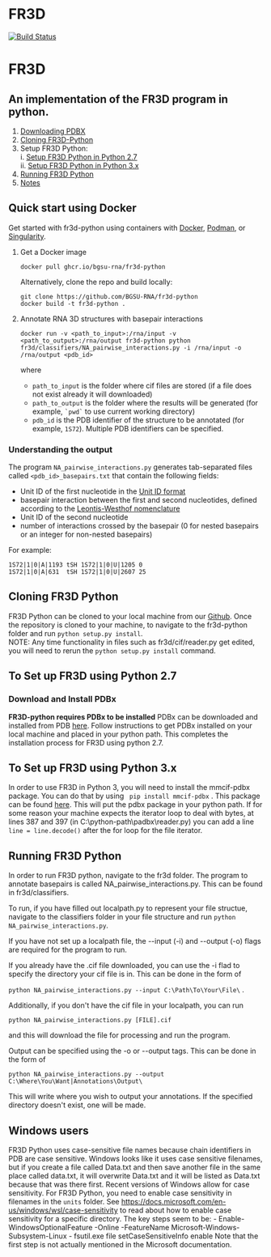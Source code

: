 # FR3D #

[![Build Status](https://api.travis-ci.org/BGSU-RNA/fr3d-python.png?branch=develop)](https://travis-ci.org/BGSU-RNA/fr3d-python)

# FR3D 
## An implementation of the FR3D program in python. 
1. [Downloading PDBX](#download-and-install-pdbx)
2. [Cloning FR3D-Python](#cloning-fr3d-python)
3. Setup FR3D Python:  
	  i. [Setup FR3D Python in Python 2.7](#to-setup-fr3d-using-python-27)   
	  ii. [Setup FR3D Python in Python 3.x](#to-setup-fr3d-using-python-3x)  
4. [Running FR3D Python](#running-fr3d-python)
5. [Notes](#notes)


## Quick start using Docker

Get started with fr3d-python using containers with [Docker](https://www.docker.com), [Podman](https://podman.io), or [Singularity](https://sylabs.io/guides/latest/user-guide/introduction.html).

1. Get a Docker image

    ```
    docker pull ghcr.io/bgsu-rna/fr3d-python
    ```

    Alternatively, clone the repo and build locally:

    ```
    git clone https://github.com/BGSU-RNA/fr3d-python
    docker build -t fr3d-python .
    ```

2. Annotate RNA 3D structures with basepair interactions

    ```
    docker run -v <path_to_input>:/rna/input -v <path_to_output>:/rna/output fr3d-python python fr3d/classifiers/NA_pairwise_interactions.py -i /rna/input -o /rna/output <pdb_id>
    ```

    where

    - `path_to_input` is the folder where cif files are stored (if a file does not exist already it will downloaded)
    - `path_to_output` is the folder where the results will be generated (for example, `` `pwd` `` to use current working directory)
    - `pdb_id` is the PDB identifier of the structure to be annotated (for example, `1S72`). Multiple PDB identifiers can be specified.

### Understanding the output

The program `NA_pairwise_interactions.py` generates tab-separated files called `<pdb_id>_basepairs.txt` that contain the following fields:

- Unit ID of the first nucleotide in the [Unit ID format](https://www.bgsu.edu/research/rna/help/rna-3d-hub-help/unit-ids.html)
- basepair interaction between the first and second nucleotides, defined according to the [Leontis-Westhof nomenclature](https://www.ncbi.nlm.nih.gov/pmc/articles/PMC1370104/)
- Unit ID of the second nucleotide
- number of interactions crossed by the basepair (0 for nested basepairs or an integer for non-nested basepairs)

For example:

```
1S72|1|0|A|1193	tSH	1S72|1|0|U|1205	0
1S72|1|0|A|631	tSH	1S72|1|0|U|2607	25
```

## Cloning FR3D Python
FR3D Python can be cloned to your local machine from our [Github](https://github.com/BGSU-RNA/fr3d-python).  Once the repository is cloned to your machine, to navigate to the fr3d-python folder and run ```python setup.py install```. <br>
NOTE: Any time functionality in files such as fr3d/cif/reader.py get edited, you will need to rerun the ```python setup.py install``` command.

## To Set up FR3D using Python 2.7
### Download and Install PDBx
**FR3D-python requires PDBx to be installed**
PDBx can be downloaded and installed from PDB [here](https://mmcif.wwpdb.org/docs/sw-examples/python/html/). Follow instructions to get PDBx installed on your local machine and placed in your python path. This completes the installation process for FR3D using python 2.7. 

## To Set up FR3D using Python 3.x
In order to use FR3D in Python 3, you will need to install the mmcif-pdbx package. 
You can do that by using ``` pip install mmcif-pdbx``` . This package can be found [here](https://pypi.org/project/mmcif-pdbx/).
This will put the pdbx package in your python path. If for some reason your machine expects the iterator loop to deal with bytes, at lines 387 and 397 (in C:\python-path\padbx\reader.py) you can add a line ``` line = line.decode() ``` after the for loop for the file iterator. 

## Running FR3D Python
In order to run FR3D python, navigate to the fr3d folder. 
The program to annotate basepairs is called NA_pairwise_interactions.py.
This can be found in fr3d/classifiers.

To run, if you have filled out localpath.py to represent your file structue, navigate to the classifiers folder in your file structure and run ```python NA_pairwise_interactions.py```. 

If you have not set up a localpath file, the --input (-i) and --output (-o) flags are required for the program to run. 

If you already have the .cif file downloaded, you can use the -i flad to specify the directory your cif file is in. This can be done in the form of

``` python NA_pairwise_interactions.py --input C:\Path\To\Your\File\ ``` . 

Additionally, if you don't have the cif file in your localpath, you can run 

``` python NA_pairwise_interactions.py [FILE].cif ``` 

and this will download the file for processing and run the program. 

Output can be specified using the -o or --output tags. This can be done in the form of 

``` python NA_pairwise_interactions.py --output C:\Where\You\Want|Annotations\Output\ ```

This will write where you wish to output your annotations. If the specified directory doesn't exist, one will be made. 

## Windows users
FR3D Python uses case-sensitive file names because chain identifiers in PDB are case sensitive.
Windows looks like it uses case sensitive filenames, but if you create a file called Data.txt and then save another file in the same place called data.txt, it will overwrite Data.txt and it will be listed as Data.txt because that was there first.
Recent versions of Windows allow for case sensitivity.
For FR3D Python, you need to enable case sensitivity in filenames in the ```units``` folder.
See https://docs.microsoft.com/en-us/windows/wsl/case-sensitivity to read about how to enable case sensitivity for a specific directory.
The key steps seem to be:
	- Enable-WindowsOptionalFeature -Online -FeatureName Microsoft-Windows-Subsystem-Linux
	- fsutil.exe file setCaseSensitiveInfo <path to folder> enable
Note that the first step is not actually mentioned in the Microsoft documentation.

